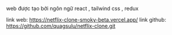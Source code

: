web được tạo bởi ngôn ngữ react , tailwind css , redux 

link web: https://netflix-clone-smoky-beta.vercel.app/
link github: https://github.com/quagsulu/netflix-clone.git